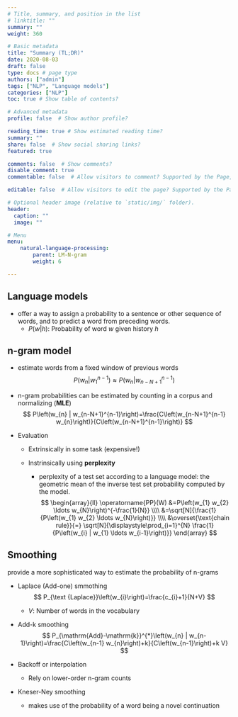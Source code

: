 ```yaml
---
# Title, summary, and position in the list
# linktitle: ""
summary: ""
weight: 360

# Basic metadata
title: "Summary (TL;DR)"
date: 2020-08-03
draft: false
type: docs # page type
authors: ["admin"]
tags: ["NLP", "Language models"]
categories: ["NLP"]
toc: true # Show table of contents?

# Advanced metadata
profile: false  # Show author profile?

reading_time: true # Show estimated reading time?
summary: ""
share: false  # Show social sharing links?
featured: true

comments: false  # Show comments?
disable_comment: true
commentable: false  # Allow visitors to comment? Supported by the Page, Post, and Docs content types.

editable: false  # Allow visitors to edit the page? Supported by the Page, Post, and Docs content types.

# Optional header image (relative to `static/img/` folder).
header:
  caption: ""
  image: ""

# Menu
menu: 
    natural-language-processing:
        parent: LM-N-gram
        weight: 6

---
```


## **Language models** 

- offer a way to assign a probability to a sentence or other sequence of words, and to predict a word from preceding words.
  - $P(w|h)$: Probability of word $w$ given history $h$

## **n-gram model**

- estimate words from a fixed window of previous words
  $$
  P\left(w_{n} | w_{1}^{n-1}\right) \approx P\left(w_{n} | w_{n-N+1}^{n-1}\right)
  $$

- n-gram probabilities can be estimated by counting in a corpus and normalizing (**MLE**)
  $$
  P\left(w_{n} | w_{n-N+1}^{n-1}\right)=\frac{C\left(w_{n-N+1}^{n-1} w_{n}\right)}{C\left(w_{n-N+1}^{n-1}\right)}
  $$

- Evaluation

  - Extrinsically in some task (expensive!)

  - Instrinsically using **perplexity**

    - perplexity of a test set according to a language model: the geometric mean of the inverse test set probability computed by the model.
      $$
      \begin{array}{ll}
      \operatorname{PP}(W) &=P\left(w_{1} w_{2} \ldots w_{N}\right)^{-\frac{1}{N}} \\\\
      &=\sqrt[N]{\frac{1}{P\left(w_{1} w_{2} \ldots w_{N}\right)}} \\\\
      &\overset{\text{chain rule}}{=} \sqrt[N]{\displaystyle\prod_{i=1}^{N} \frac{1}{P\left(w_{i} | w_{1} \ldots w_{i-1}\right)}}
      \end{array}
      $$

## **Smoothing**

provide a more sophisticated way to estimate the probability of n-grams

- Laplace (Add-one) smmothing
  $$
  P_{\text {Laplace}}\left(w_{i}\right)=\frac{c_{i}+1}{N+V}
  $$

  - $V$: Number of words in the vocabulary

- Add-k smoothing
  $$
  P_{\mathrm{Add}-\mathrm{k}}^{*}\left(w_{n} | w_{n-1}\right)=\frac{C\left(w_{n-1} w_{n}\right)+k}{C\left(w_{n-1}\right)+k V}
  $$

- Backoff or interpolation

  - Rely on lower-order n-gram counts

- Kneser-Ney smoothing

  - makes use of the probability of a word being a novel continuation

